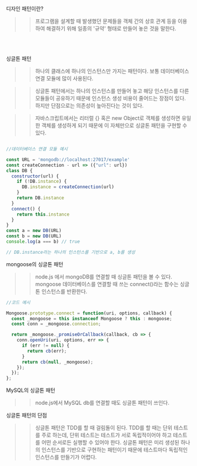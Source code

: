 디자인 패턴이란?

> > 프로그램을 설계할 때 발생했던 문제들을 객체 간의 상호 관계 등을 이용하여 해결하기 위해 일종의 '규약' 형태로 만들어 놓은 것을 말한다.

<br /><br />

싱글톤 패턴

> > 하나의 클래스에 하나의 인스턴스만 가지는 패턴이다.
> > 보통 데이터베이스 연결 모듈에 많이 사용된다.

> > 싱글톤 패턴에서는 하나의 인스턴스를 만들어 놓고 해당 인스턴스를 다른 모듈들이 공유하기 때문에 인스턴스 생성 비용이 줄어드는 장점이 있다. 하지만 단점으로는 의존성이 높아진다는 것이 있다.

> > 자바스크립트에서는 리터럴 {} 혹은 new Object로 객체를 생성하면 유일한 객체를 생성하게 되기 때문에 이 자체만으로 싱글톤 패턴을 구현할 수 있다.

```JavaScript

//데이터베이스 연결 모듈 예시

const URL = 'mongodb://localhost:27017/example'
const createConnection - url => ({"url": url})
class DB {
  constructor(url) {
    if (!DB.instance) {
      DB.instance = createConnection(url)
    }
    return DB.instance
  }
  connect() {
    return this.instance
  }
}
const a = new DB(URL)
const b = new DB(URL)
console.log(a === b) // true

// DB.instance라는 하나의 인스턴스를 기반으로 a, b를 생성
```

mongoose의 싱글톤 패턴

> > node.js 에서 mongoDB를 연결할 때 싱글톤 패턴을 볼 수 있다. mongoose 데이터베이스를 연결할 때 쓰는 connect()라는 함수는 싱글톤 인스턴스를 반환한다.

```JavaScript
//코드 예시

Mongoose.prototype.connect = function(uri, options, callback) {
  const _mongoose = this instanceof Mongoose ? this : mongoose;
  const conn = _mongoose.connection;

  return _mongoose._promiseOrCallback(callback, cb => {
    conn.openUri(uri, options, err => {
      if (err != null) {
        return cb(err);
      }
      return cb(null, _mongoose);
    });
  });
};

```

MySQL의 싱글톤 패턴

> > node.js에서 MySQL db를 연결할 때도 싱글톤 패턴이 쓰인다.

싱글톤 패턴의 단점

> > 싱글톤 패턴은 TDD를 할 때 걸림돌이 된다.
> > TDD를 할 때는 단위 테스트를 주로 하는데, 단위 테스트는 테스트가 서로 독립적이어야 하고 테스트를 어떤 순서로든 실행할 수 있어야 한다. 싱글톤 패턴은 미리 생성된 하나의 인스턴스를 기반으로 구현하는 패턴이기 때문에 테스트마다 독립적인 인스턴스를 만들기가 어렵다.
